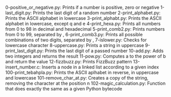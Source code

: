 0-positive_or_negative.py:	Prints if a number is positive, zero or negative
1-last_digit.py:	Prints the last digit of a random number
2-print_alphabet.py:	Prints the ASCII alphabet in lowercase
3-print_alphabt.py:	Prints the ASCII alphabet in lowercase, except q and e
4-print_hexa.py:	Prints all numbers from 0 to 98 in decimal and hexadecimal
5-print_comb2.py:	Prints numbers from 0 to 99, separated by ,
6-print_comb3.py:	Prints all possible combinations of two digits, separated by ,
7-islower.py:	Checks for lowercase character
8-uppercase.py:	Prints a string in uppercase
9-print_last_digit.py:	Prints the last digit of a passed number
10-add.py:	Adds two integers and returns the result
11-pow.py:	Computes a to the power of b and return the value
12-fizzbuzz.py:	Prints FizzBuzz pattern
13-insert_number.c:	Inserts a node in a linked list according to a given index
100-print_tebahpla.py:	Prints the ASCII aplhabet in reverse, in uppercase and lowercase
101-remove_char_at.py:	Creates a copy of the string, removing the character at the position n
102-magic_calculation.py:	Function that does exactly the same as a given Python bytecode

